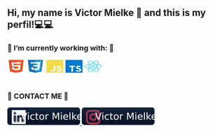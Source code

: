## Hi, my name is Victor Mielke 👋 and this is my perfil!💻💻

<h3>🌱 I’m currently working with: 🌱</h3>
<div>
  <img alt="html" height="30" width="40" src="./imgs/html5-original.svg">
  <img alt="css" height="30" width="40" src="./imgs/css3-original.svg">
  <img alt="Js" height="30" width="40" src="./imgs/javascript-plain.svg">
  <img alt="ts" height="30" width="40" src="./imgs/typescript-plain.svg">
  <img alt="react" height="30" width="40" src="./imgs/react-original.svg">
</div>

</br>

<h3> 📱 CONTACT ME 📱 </h3>

<div> 
  <a href="https://www.linkedin.com/in/victor-mielke/" target="_blank"><img alt="linkedin victor mielke" src="./imgs/in.svg"> </a>
  <a href="https://www.instagram.com/victor_mielke31/" target="_blank"><img alt="instagram victor mielke" src="./imgs/inst.svg"></a>
</div>
